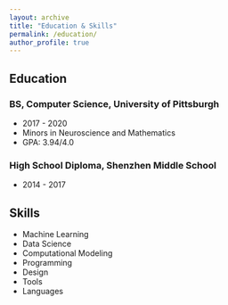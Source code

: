 ```yaml
---
layout: archive
title: "Education & Skills"
permalink: /education/
author_profile: true
---
```

## Education
### BS, Computer Science, University of Pittsburgh
- 2017 - 2020
- Minors in Neuroscience and Mathematics
- GPA: 3.94/4.0

### High School Diploma, Shenzhen Middle School
- 2014 - 2017

## Skills
- Machine Learning
- Data Science
- Computational Modeling
- Programming
- Design
- Tools
- Languages
